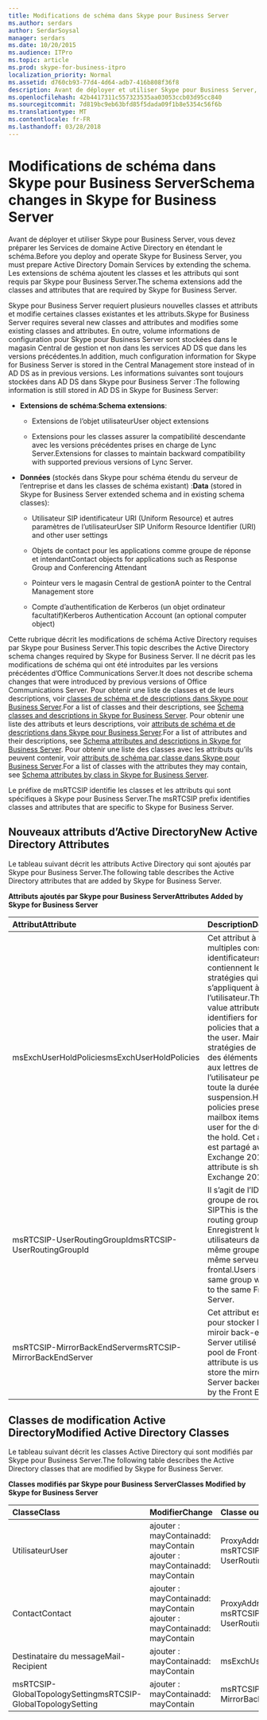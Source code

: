 ```yaml
---
title: Modifications de schéma dans Skype pour Business Server
ms.author: serdars
author: SerdarSoysal
manager: serdars
ms.date: 10/20/2015
ms.audience: ITPro
ms.topic: article
ms.prod: skype-for-business-itpro
localization_priority: Normal
ms.assetid: d760cb93-77d4-4d64-adb7-416b808f36f8
description: Avant de déployer et utiliser Skype pour Business Server, vous devez préparer les Services de domaine Active Directory en étendant le schéma. Les extensions de schéma ajoutent les classes et les attributs qui sont requis par Skype pour Business Server.
ms.openlocfilehash: 42b4417311c557323535aa03053ccb03d95cc840
ms.sourcegitcommit: 7d819bc9eb63bfd85f5dada09f1b8e5354c56f6b
ms.translationtype: MT
ms.contentlocale: fr-FR
ms.lasthandoff: 03/28/2018
---
```

# <a name="schema-changes-in-skype-for-business-server"></a><span data-ttu-id="d92ee-104">Modifications de schéma dans Skype pour Business Server</span><span class="sxs-lookup"><span data-stu-id="d92ee-104">Schema changes in Skype for Business Server</span></span>
 
<span data-ttu-id="d92ee-105">Avant de déployer et utiliser Skype pour Business Server, vous devez préparer les Services de domaine Active Directory en étendant le schéma.</span><span class="sxs-lookup"><span data-stu-id="d92ee-105">Before you deploy and operate Skype for Business Server, you must prepare Active Directory Domain Services by extending the schema.</span></span> <span data-ttu-id="d92ee-106">Les extensions de schéma ajoutent les classes et les attributs qui sont requis par Skype pour Business Server.</span><span class="sxs-lookup"><span data-stu-id="d92ee-106">The schema extensions add the classes and attributes that are required by Skype for Business Server.</span></span> 
  
<span data-ttu-id="d92ee-107">Skype pour Business Server requiert plusieurs nouvelles classes et attributs et modifie certaines classes existantes et les attributs.</span><span class="sxs-lookup"><span data-stu-id="d92ee-107">Skype for Business Server requires several new classes and attributes and modifies some existing classes and attributes.</span></span> <span data-ttu-id="d92ee-108">En outre, volume informations de configuration pour Skype pour Business Server sont stockées dans le magasin Central de gestion et non dans les services AD DS que dans les versions précédentes.</span><span class="sxs-lookup"><span data-stu-id="d92ee-108">In addition, much configuration information for Skype for Business Server is stored in the Central Management store instead of in AD DS as in previous versions.</span></span> <span data-ttu-id="d92ee-109">Les informations suivantes sont toujours stockées dans AD DS dans Skype pour Business Server :</span><span class="sxs-lookup"><span data-stu-id="d92ee-109">The following information is still stored in AD DS in Skype for Business Server:</span></span>
  
- <span data-ttu-id="d92ee-110">**Extensions de schéma**:</span><span class="sxs-lookup"><span data-stu-id="d92ee-110">**Schema extensions**:</span></span>
    
  - <span data-ttu-id="d92ee-111">Extensions de l’objet utilisateur</span><span class="sxs-lookup"><span data-stu-id="d92ee-111">User object extensions</span></span>
    
  - <span data-ttu-id="d92ee-112">Extensions pour les classes assurer la compatibilité descendante avec les versions précédentes prises en charge de Lync Server.</span><span class="sxs-lookup"><span data-stu-id="d92ee-112">Extensions for classes to maintain backward compatibility with supported previous versions of Lync Server.</span></span>
    
- <span data-ttu-id="d92ee-113">**Données** (stockés dans Skype pour schéma étendu du serveur de l’entreprise et dans les classes de schéma existant) :</span><span class="sxs-lookup"><span data-stu-id="d92ee-113">**Data** (stored in Skype for Business Server extended schema and in existing schema classes):</span></span>
    
  - <span data-ttu-id="d92ee-114">Utilisateur SIP identificateur URI (Uniform Resource) et autres paramètres de l’utilisateur</span><span class="sxs-lookup"><span data-stu-id="d92ee-114">User SIP Uniform Resource Identifier (URI) and other user settings</span></span>
    
  - <span data-ttu-id="d92ee-115">Objets de contact pour les applications comme groupe de réponse et intendant</span><span class="sxs-lookup"><span data-stu-id="d92ee-115">Contact objects for applications such as Response Group and Conferencing Attendant</span></span>
    
  - <span data-ttu-id="d92ee-116">Pointeur vers le magasin Central de gestion</span><span class="sxs-lookup"><span data-stu-id="d92ee-116">A pointer to the Central Management store</span></span>
    
  - <span data-ttu-id="d92ee-117">Compte d’authentification de Kerberos (un objet ordinateur facultatif)</span><span class="sxs-lookup"><span data-stu-id="d92ee-117">Kerberos Authentication Account (an optional computer object)</span></span>
    
<span data-ttu-id="d92ee-118">Cette rubrique décrit les modifications de schéma Active Directory requises par Skype pour Business Server.</span><span class="sxs-lookup"><span data-stu-id="d92ee-118">This topic describes the Active Directory schema changes required by Skype for Business Server.</span></span> <span data-ttu-id="d92ee-119">Il ne décrit pas les modifications de schéma qui ont été introduites par les versions précédentes d’Office Communications Server.</span><span class="sxs-lookup"><span data-stu-id="d92ee-119">It does not describe schema changes that were introduced by previous versions of Office Communications Server.</span></span> <span data-ttu-id="d92ee-120">Pour obtenir une liste de classes et de leurs descriptions, voir [classes de schéma et de descriptions dans Skype pour Business Server](schema-classes-and-descriptions.md).</span><span class="sxs-lookup"><span data-stu-id="d92ee-120">For a list of classes and their descriptions, see [Schema classes and descriptions in Skype for Business Server](schema-classes-and-descriptions.md).</span></span> <span data-ttu-id="d92ee-121">Pour obtenir une liste des attributs et leurs descriptions, voir [attributs de schéma et de descriptions dans Skype pour Business Server](schema-attributes-and-descriptions.md).</span><span class="sxs-lookup"><span data-stu-id="d92ee-121">For a list of attributes and their descriptions, see [Schema attributes and descriptions in Skype for Business Server](schema-attributes-and-descriptions.md).</span></span> <span data-ttu-id="d92ee-122">Pour obtenir une liste des classes avec les attributs qu’ils peuvent contenir, voir [attributs de schéma par classe dans Skype pour Business Server](schema-attributes-by-class.md).</span><span class="sxs-lookup"><span data-stu-id="d92ee-122">For a list of classes with the attributes they may contain, see [Schema attributes by class in Skype for Business Server](schema-attributes-by-class.md).</span></span>
  
<span data-ttu-id="d92ee-123">Le préfixe de msRTCSIP identifie les classes et les attributs qui sont spécifiques à Skype pour Business Server.</span><span class="sxs-lookup"><span data-stu-id="d92ee-123">The msRTCSIP prefix identifies classes and attributes that are specific to Skype for Business Server.</span></span>
  
## <a name="new-active-directory-attributes"></a><span data-ttu-id="d92ee-124">Nouveaux attributs d’Active Directory</span><span class="sxs-lookup"><span data-stu-id="d92ee-124">New Active Directory Attributes</span></span>

<span data-ttu-id="d92ee-125">Le tableau suivant décrit les attributs Active Directory qui sont ajoutés par Skype pour Business Server.</span><span class="sxs-lookup"><span data-stu-id="d92ee-125">The following table describes the Active Directory attributes that are added by Skype for Business Server.</span></span>
  
<span data-ttu-id="d92ee-126">**Attributs ajoutés par Skype pour Business Server**</span><span class="sxs-lookup"><span data-stu-id="d92ee-126">**Attributes Added by Skype for Business Server**</span></span>

|<span data-ttu-id="d92ee-127">**Attribut**</span><span class="sxs-lookup"><span data-stu-id="d92ee-127">**Attribute**</span></span>|<span data-ttu-id="d92ee-128">**Description**</span><span class="sxs-lookup"><span data-stu-id="d92ee-128">**Description**</span></span>|
|:-----|:-----|
|<span data-ttu-id="d92ee-129">msExchUserHoldPolicies</span><span class="sxs-lookup"><span data-stu-id="d92ee-129">msExchUserHoldPolicies</span></span>  <br/> |<span data-ttu-id="d92ee-130">Cet attribut à valeurs multiples conserve les identificateurs pour contiennent les stratégies qui s’appliquent à l’utilisateur.</span><span class="sxs-lookup"><span data-stu-id="d92ee-130">This multi-value attribute holds identifiers for hold policies that apply to the user.</span></span> <span data-ttu-id="d92ee-131">Maintenez les stratégies de conserver des éléments de boîte aux lettres de l’utilisateur pendant toute la durée de la suspension.</span><span class="sxs-lookup"><span data-stu-id="d92ee-131">Hold policies preserve mailbox items for the user for the duration of the hold.</span></span> <span data-ttu-id="d92ee-132">Cet attribut est partagé avec Exchange 2013.</span><span class="sxs-lookup"><span data-stu-id="d92ee-132">This attribute is shared with Exchange 2013.</span></span>  <br/> |
|<span data-ttu-id="d92ee-133">msRTCSIP-UserRoutingGroupId</span><span class="sxs-lookup"><span data-stu-id="d92ee-133">msRTCSIP-UserRoutingGroupId</span></span>  <br/> |<span data-ttu-id="d92ee-134">Il s’agit de l’ID de groupe de routage de SIP</span><span class="sxs-lookup"><span data-stu-id="d92ee-134">This is the SIP routing group ID.</span></span> <span data-ttu-id="d92ee-135">Enregistrent les utilisateurs dans le même groupe sur le même serveur frontal.</span><span class="sxs-lookup"><span data-stu-id="d92ee-135">Users in the same group will register to the same Front End Server.</span></span>  <br/> |
|<span data-ttu-id="d92ee-136">msRTCSIP-MirrorBackEndServer</span><span class="sxs-lookup"><span data-stu-id="d92ee-136">msRTCSIP-MirrorBackEndServer</span></span>  <br/> |<span data-ttu-id="d92ee-137">Cet attribut est utilisé pour stocker la mise en miroir back-end SQL Server utilisé par le pool de Front-End.</span><span class="sxs-lookup"><span data-stu-id="d92ee-137">This attribute is used to store the mirrored SQL Server backend used by the Front End pool.</span></span>  <br/> |
   
## <a name="modified-active-directory-classes"></a><span data-ttu-id="d92ee-138">Classes de modification Active Directory</span><span class="sxs-lookup"><span data-stu-id="d92ee-138">Modified Active Directory Classes</span></span>

<span data-ttu-id="d92ee-139">Le tableau suivant décrit les classes Active Directory qui sont modifiés par Skype pour Business Server.</span><span class="sxs-lookup"><span data-stu-id="d92ee-139">The following table describes the Active Directory classes that are modified by Skype for Business Server.</span></span>
  
<span data-ttu-id="d92ee-140">**Classes modifiés par Skype pour Business Server**</span><span class="sxs-lookup"><span data-stu-id="d92ee-140">**Classes Modified by Skype for Business Server**</span></span>

|<span data-ttu-id="d92ee-141">**Classe**</span><span class="sxs-lookup"><span data-stu-id="d92ee-141">**Class**</span></span>|<span data-ttu-id="d92ee-142">**Modifier**</span><span class="sxs-lookup"><span data-stu-id="d92ee-142">**Change**</span></span>|<span data-ttu-id="d92ee-143">**Classe ou un attribut**</span><span class="sxs-lookup"><span data-stu-id="d92ee-143">**Class or Attribute**</span></span>|
|:-----|:-----|:-----|
|<span data-ttu-id="d92ee-144">Utilisateur</span><span class="sxs-lookup"><span data-stu-id="d92ee-144">User</span></span>  <br/> |<span data-ttu-id="d92ee-145">ajouter : mayContain</span><span class="sxs-lookup"><span data-stu-id="d92ee-145">add: mayContain</span></span>  <br/> <span data-ttu-id="d92ee-146">ajouter : mayContain</span><span class="sxs-lookup"><span data-stu-id="d92ee-146">add: mayContain</span></span>  <br/> |<span data-ttu-id="d92ee-147">ProxyAddresses</span><span class="sxs-lookup"><span data-stu-id="d92ee-147">ProxyAddresses</span></span>  <br/> <span data-ttu-id="d92ee-148">msRTCSIP-UserRoutingGroupId</span><span class="sxs-lookup"><span data-stu-id="d92ee-148">msRTCSIP-UserRoutingGroupId</span></span>  <br/> |
|<span data-ttu-id="d92ee-149">Contact</span><span class="sxs-lookup"><span data-stu-id="d92ee-149">Contact</span></span>  <br/> |<span data-ttu-id="d92ee-150">ajouter : mayContain</span><span class="sxs-lookup"><span data-stu-id="d92ee-150">add: mayContain</span></span>  <br/> <span data-ttu-id="d92ee-151">ajouter : mayContain</span><span class="sxs-lookup"><span data-stu-id="d92ee-151">add: mayContain</span></span>  <br/> |<span data-ttu-id="d92ee-152">ProxyAddresses</span><span class="sxs-lookup"><span data-stu-id="d92ee-152">ProxyAddresses</span></span>  <br/> <span data-ttu-id="d92ee-153">msRTCSIP-UserRoutingGroupId</span><span class="sxs-lookup"><span data-stu-id="d92ee-153">msRTCSIP-UserRoutingGroupId</span></span>  <br/> |
|<span data-ttu-id="d92ee-154">Destinataire du message</span><span class="sxs-lookup"><span data-stu-id="d92ee-154">Mail-Recipient</span></span>  <br/> |<span data-ttu-id="d92ee-155">ajouter : mayContain</span><span class="sxs-lookup"><span data-stu-id="d92ee-155">add: mayContain</span></span>  <br/> |<span data-ttu-id="d92ee-156">msExchUserHoldPolicies</span><span class="sxs-lookup"><span data-stu-id="d92ee-156">msExchUserHoldPolicies</span></span>  <br/> |
|<span data-ttu-id="d92ee-157">msRTCSIP-GlobalTopologySetting</span><span class="sxs-lookup"><span data-stu-id="d92ee-157">msRTCSIP-GlobalTopologySetting</span></span>  <br/> |<span data-ttu-id="d92ee-158">ajouter : mayContain</span><span class="sxs-lookup"><span data-stu-id="d92ee-158">add: mayContain</span></span>  <br/> |<span data-ttu-id="d92ee-159">msRTCSIP-MirrorBackEndServer</span><span class="sxs-lookup"><span data-stu-id="d92ee-159">msRTCSIP-MirrorBackEndServer</span></span>  <br/> |
   

